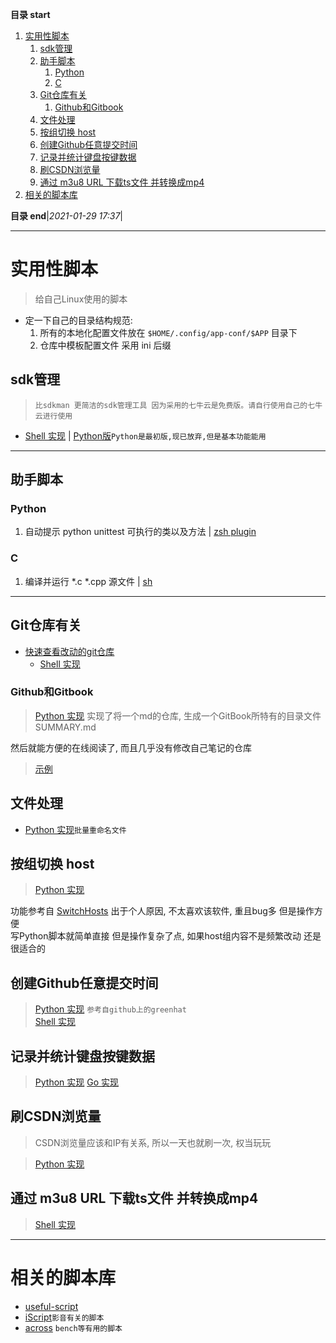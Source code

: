 **目录 start**

1. [实用性脚本](#实用性脚本)
    1. [sdk管理](#sdk管理)
    1. [助手脚本](#助手脚本)
        1. [Python](#python)
        1. [C](#c)
    1. [Git仓库有关](#git仓库有关)
        1. [Github和Gitbook](#github和gitbook)
    1. [文件处理](#文件处理)
    1. [按组切换 host](#按组切换-host)
    1. [创建Github任意提交时间](#创建github任意提交时间)
    1. [记录并统计键盘按键数据](#记录并统计键盘按键数据)
    1. [刷CSDN浏览量](#刷csdn浏览量)
    1. [通过 m3u8 URL 下载ts文件 并转换成mp4](#通过-m3u8-url-下载ts文件-并转换成mp4)
1. [相关的脚本库](#相关的脚本库)

**目录 end**|_2021-01-29 17:37_|
****************************************
# 实用性脚本
> 给自己Linux使用的脚本

- 定一下自己的目录结构规范:
  1. 所有的本地化配置文件放在 `$HOME/.config/app-conf/$APP` 目录下
  1. 仓库中模板配置文件 采用 ini 后缀

## sdk管理
> `比sdkman 更简洁的sdk管理工具 因为采用的七牛云是免费版。请自行使用自己的七牛云进行使用`

- [Shell 实现](/shell/sdk) | [Python版](/python/mythsdk/)`Python是最初版,现已放弃,但是基本功能能用` 

*********************************

## 助手脚本
### Python
1. 自动提示 python unittest 可执行的类以及方法 | [zsh plugin](/shell/assistant/py-unittest.plugin.zsh)

### C
1. 编译并运行 *.c *.cpp 源文件 | [sh](/shell/assistant/c_run.sh)

***********************

## Git仓库有关
- [快速查看改动的git仓库](/python/nouse/check_repos.py) 
  - [Shell 实现](/shell/check_by_aliases.sh)

### Github和Gitbook
> [Python 实现](/python/create_tree.py) 实现了将一个md的仓库, 生成一个GitBook所特有的目录文件 SUMMARY.md

然后就能方便的在线阅读了, 而且几乎没有修改自己笔记的仓库

> [示例](https://github.com/Kuangcp/Memo)

## 文件处理
- [Python 实现](/python/rename_image.py)`批量重命名文件`

## 按组切换 host
> [Python 实现](/python/tool/switch-host-group/app.py)

功能参考自 [SwitchHosts](https://github.com/oldj/SwitchHosts) 出于个人原因, 不太喜欢该软件, 重且bug多 但是操作方便  
写Python脚本就简单直接 但是操作复杂了点, 如果host组内容不是频繁改动 还是很适合的  

## 创建Github任意提交时间
> [Python 实现](/python/nouse/create_commit.py) `参考自github上的greenhat`  
> [Shell 实现](/shell/create_commit.sh)

## 记录并统计键盘按键数据
> [Python 实现](/python/tool/key)
> [Go 实现](https://github.com/Kuangcp/GoBase/tree/master/toolbox/keylogger)
## 刷CSDN浏览量
> CSDN浏览量应该和IP有关系, 所以一天也就刷一次, 权当玩玩   

> [Python 实现](/python/increase_readed.py)

## 通过 m3u8 URL 下载ts文件 并转换成mp4
> [Shell 实现](/shell/media/mergets.sh)

*********

# 相关的脚本库
- [useful-script](https://github.com/oldratlee/useful-scripts)
- [iScript](https://github.com/PeterDing/iScript)`影音有关的脚本`
- [across](https://github.com/teddysun/across) `bench等有用的脚本`

